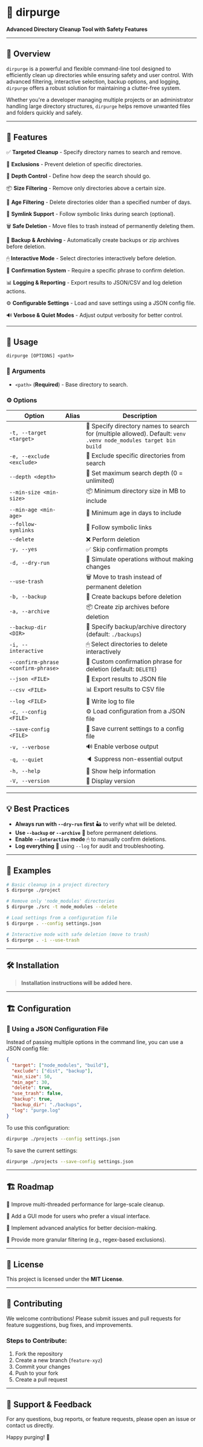 # 🧹 dirpurge

**Advanced Directory Cleanup Tool with Safety Features**

---

## 📖 Overview

`dirpurge` is a powerful and flexible command-line tool designed to efficiently clean up directories while ensuring safety and user control. With advanced filtering, interactive selection, backup options, and logging, `dirpurge` offers a robust solution for maintaining a clutter-free system.

Whether you're a developer managing multiple projects or an administrator handling large directory structures, `dirpurge` helps remove unwanted files and folders quickly and safely.

---

## 🎯 Features

✅ **Targeted Cleanup** - Specify directory names to search and remove.

🚫 **Exclusions** - Prevent deletion of specific directories.

📏 **Depth Control** - Define how deep the search should go.

📦 **Size Filtering** - Remove only directories above a certain size.

📅 **Age Filtering** - Delete directories older than a specified number of days.

🔗 **Symlink Support** - Follow symbolic links during search (optional).

🗑 **Safe Deletion** - Move files to trash instead of permanently deleting them.

💾 **Backup & Archiving** - Automatically create backups or zip archives before deletion.

🖱 **Interactive Mode** - Select directories interactively before deletion.

🔐 **Confirmation System** - Require a specific phrase to confirm deletion.

📊 **Logging & Reporting** - Export results to JSON/CSV and log deletion actions.

⚙️ **Configurable Settings** - Load and save settings using a JSON config file.

🔊 **Verbose & Quiet Modes** - Adjust output verbosity for better control.

---

## 🚀 Usage

```
dirpurge [OPTIONS] <path>
```

### 📂 Arguments

- `<path>` (**Required**) - Base directory to search.

### ⚙️ Options

| Option | Alias | Description |
|--------|-------|-------------|
| `-t, --target <target>` | | 🔎 Specify directory names to search for (multiple allowed). Default: `venv .venv node_modules target bin build` |
| `-e, --exclude <exclude>` | | 🚫 Exclude specific directories from search |
| `--depth <depth>` | | 📏 Set maximum search depth (0 = unlimited) |
| `--min-size <min-size>` | | 📦 Minimum directory size in MB to include |
| `--min-age <min-age>` | | 📅 Minimum age in days to include |
| `--follow-symlinks` | | 🔗 Follow symbolic links |
| `--delete` | | ❌ Perform deletion |
| `-y, --yes` | | ✅ Skip confirmation prompts |
| `-d, --dry-run` | | 🌵 Simulate operations without making changes |
| `--use-trash` | | 🗑 Move to trash instead of permanent deletion |
| `-b, --backup` | | 💾 Create backups before deletion |
| `-a, --archive` | | 📦 Create zip archives before deletion |
| `--backup-dir <DIR>` | | 📂 Specify backup/archive directory (default: `./backups`) |
| `-i, --interactive` | | 🖱 Select directories to delete interactively |
| `--confirm-phrase <confirm-phrase>` | | 🔐 Custom confirmation phrase for deletion (default: `DELETE`) |
| `--json <FILE>` | | 📄 Export results to JSON file |
| `--csv <FILE>` | | 📊 Export results to CSV file |
| `--log <FILE>` | | 📝 Write log to file |
| `-c, --config <FILE>` | | ⚙️ Load configuration from a JSON file |
| `--save-config <FILE>` | | 💾 Save current settings to a config file |
| `-v, --verbose` | | 🔊 Enable verbose output |
| `-q, --quiet` | | 🔈 Suppress non-essential output |
| `-h, --help` | | 📖 Show help information |
| `-V, --version` | | 🔢 Display version |

---

## 💡 Best Practices

- **Always run with `--dry-run` first** 🏜 to verify what will be deleted.
- **Use `--backup` or `--archive`** 💾 before permanent deletions.
- **Enable `--interactive` mode** 🖱 to manually confirm deletions.
- **Log everything** 📝 using `--log` for audit and troubleshooting.

---

## 📌 Examples

```sh
# Basic cleanup in a project directory
$ dirpurge ./project

# Remove only 'node_modules' directories
$ dirpurge ./src -t node_modules --delete

# Load settings from a configuration file
$ dirpurge . --config settings.json

# Interactive mode with safe deletion (move to trash)
$ dirpurge . -i --use-trash
```

---

## 🛠 Installation

> **Installation instructions will be added here.**

---

## 🏗 Configuration

### 🔧 Using a JSON Configuration File

Instead of passing multiple options in the command line, you can use a JSON config file:

```json
{
  "target": ["node_modules", "build"],
  "exclude": ["dist", "backup"],
  "min_size": 50,
  "min_age": 30,
  "delete": true,
  "use_trash": false,
  "backup": true,
  "backup_dir": "./backups",
  "log": "purge.log"
}
```

To use this configuration:
```sh
dirpurge ./projects --config settings.json
```

To save the current settings:
```sh
dirpurge ./projects --save-config settings.json
```

---

## 🏗 Roadmap

🔹 Improve multi-threaded performance for large-scale cleanup.

🔹 Add a GUI mode for users who prefer a visual interface.

🔹 Implement advanced analytics for better decision-making.

🔹 Provide more granular filtering (e.g., regex-based exclusions).

---

## 📜 License

This project is licensed under the **MIT License**.

---

## 🤝 Contributing

We welcome contributions! Please submit issues and pull requests for feature suggestions, bug fixes, and improvements.

### Steps to Contribute:
1. Fork the repository
2. Create a new branch (`feature-xyz`)
3. Commit your changes
4. Push to your fork
5. Create a pull request

---

## 📢 Support & Feedback

For any questions, bug reports, or feature requests, please open an issue or contact us directly.

Happy purging! 🚀